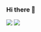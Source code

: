 ### Hi there 👋
<a href="https://jyyyc.tistory.com/" target="_blank"><img src="https://img.shields.io/badge/Tistory-000000?style=flat&logo=Tistory&logoColor=white&link=https://jyyyc.tistory.com/"/></a>
<a href="https://www.instagram.com/jyyy_ee/" target="_blank"><img src="https://img.shields.io/badge/Instagram-E4405F?style=flat&logo=Instagram&logoColor=F662FF&link=https://www.instagram.com/jyyy_ee/"/></a>

<!--
**JiYunee/JiYunee** is a ✨ _special_ ✨ repository because its `README.md` (this file) appears on your GitHub profile.

Here are some ideas to get you started:

- 🔭 I’m currently working on ...
- 🌱 I’m currently learning ...
- 👯 I’m looking to collaborate on ...
- 🤔 I’m looking for help with ...
- 💬 Ask me about ...
- 📫 How to reach me: ...
- 😄 Pronouns: ...
- ⚡ Fun fact: ...
-->
